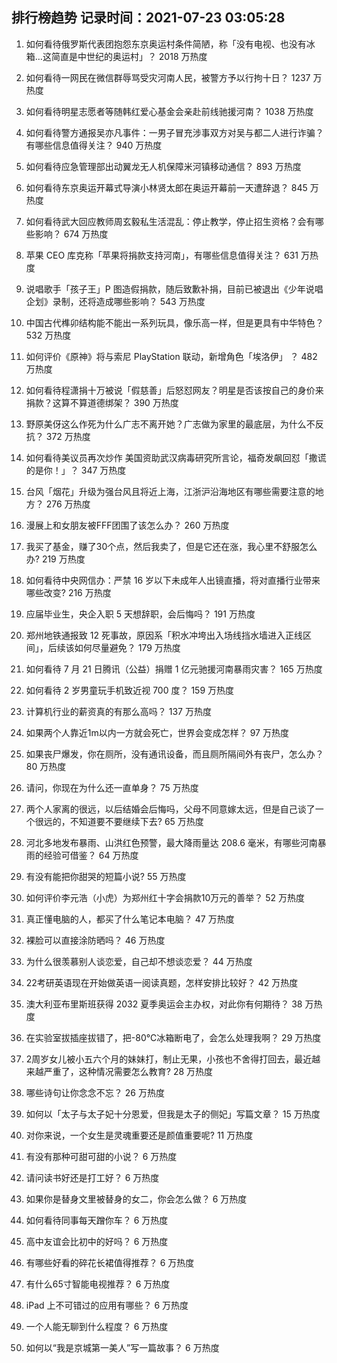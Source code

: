 
## 排行榜趋势 记录时间：2021-07-23 03:05:28
  
  1. 如何看待俄罗斯代表团抱怨东京奥运村条件简陋，称「没有电视、也没有冰箱…这简直是中世纪的奥运村」？ 2018 万热度
    
  2. 如何看待一网民在微信群辱骂受灾河南人民，被警方予以行拘十日？ 1237 万热度
    
  3. 如何看待明星志愿者等随韩红爱心基金会亲赴前线驰援河南？ 1038 万热度
    
  4. 如何看待警方通报吴亦凡事件：一男子冒充涉事双方对吴与都二人进行诈骗？有哪些信息值得关注？ 940 万热度
    
  5. 如何看待应急管理部出动翼龙无人机保障米河镇移动通信？ 893 万热度
    
  6. 如何看待东京奥运开幕式导演小林贤太郎在奥运开幕前一天遭辞退？ 845 万热度
    
  7. 如何看待武大回应教师周玄毅私生活混乱：停止教学，停止招生资格？会有哪些影响？ 674 万热度
    
  8. 苹果 CEO 库克称「苹果将捐款支持河南」，有哪些信息值得关注？ 631 万热度
    
  9. 说唱歌手「孩子王」P 图造假捐款，随后致歉补捐，目前已被退出《少年说唱企划》录制，还将造成哪些影响？ 543 万热度
    
  10. 中国古代榫卯结构能不能出一系列玩具，像乐高一样，但是更具有中华特色？ 532 万热度
    
  11. 如何评价《原神》将与索尼 PlayStation 联动，新增角色「埃洛伊」 ？ 482 万热度
    
  12. 如何看待程潇捐十万被说「假慈善」后怒怼网友？明星是否该按自己的身价来捐款？这算不算道德绑架？ 390 万热度
    
  13. 野原美伢这么作死为什么广志不离开她？广志做为家里的最底层，为什么不反抗？ 372 万热度
    
  14. 如何看待美议员再次炒作 美国资助武汉病毒研究所言论，福奇发飙回怼「撒谎的是你！」？ 347 万热度
    
  15. 台风「烟花」升级为强台风且将近上海，江浙沪沿海地区有哪些需要注意的地方？ 276 万热度
    
  16. 漫展上和女朋友被FFF团围了该怎么办？ 260 万热度
    
  17. 我买了基金，赚了30个点，然后我卖了，但是它还在涨，我心里不舒服怎么办? 219 万热度
    
  18. 如何看待中央网信办：严禁 16 岁以下未成年人出镜直播，将对直播行业带来哪些改变? 216 万热度
    
  19. 应届毕业生，央企入职 5 天想辞职，会后悔吗？ 191 万热度
    
  20. 郑州地铁通报致 12 死事故，原因系「积水冲垮出入场线挡水墙进入正线区间」，后续该如何尽量避免？ 179 万热度
    
  21. 如何看待 7 月 21 日腾讯（公益）捐赠 1 亿元驰援河南暴雨灾害？ 165 万热度
    
  22. 如何看待 2 岁男童玩手机致近视 700 度？ 159 万热度
    
  23. 计算机行业的薪资真的有那么高吗？ 137 万热度
    
  24. 如果两个人靠近1m以内一方就会死亡，世界会变成怎样？ 97 万热度
    
  25. 如果丧尸爆发，你在厕所，没有通讯设备，而且厕所隔间外有丧尸，怎么办？ 80 万热度
    
  26. 请问，你现在为什么还一直单身？ 75 万热度
    
  27. 两个人家离的很远，以后结婚会后悔吗，父母不同意嫁太远，但是自己谈了一个很远的，不知道要不要继续下去? 65 万热度
    
  28. 河北多地发布暴雨、山洪红色预警，最大降雨量达 208.6 毫米，有哪些河南暴雨的经验可借鉴？ 64 万热度
    
  29. 有没有能把你甜哭的短篇小说? 55 万热度
    
  30. 如何评价李元浩（小虎）为郑州红十字会捐款10万元的善举？ 52 万热度
    
  31. 真正懂电脑的人，都买了什么笔记本电脑？ 47 万热度
    
  32. 裸脸可以直接涂防晒吗？ 46 万热度
    
  33. 为什么很羡慕别人谈恋爱，自己却不想谈恋爱？ 44 万热度
    
  34. 22考研英语现在开始做英语一阅读真题，怎样安排比较好？ 42 万热度
    
  35. 澳大利亚布里斯班获得 2032 夏季奥运会主办权，对此你有何期待？ 38 万热度
    
  36. 在实验室拔插座拔错了，把-80℃冰箱断电了，会怎么处理我啊？ 29 万热度
    
  37. 2周岁女儿被小五六个月的妹妹打，制止无果，小孩也不舍得打回去，最近越来越严重了，这种情况需要怎么教育? 28 万热度
    
  38. 哪些诗句让你念念不忘？ 26 万热度
    
  39. 如何以「太子与太子妃十分恩爱，但我是太子的侧妃」写篇文章？ 15 万热度
    
  40. 对你来说，一个女生是灵魂重要还是颜值重要呢? 11 万热度
    
  41. 有没有那种可甜可甜的小说？ 6 万热度
    
  42. 请问读书好还是打工好？ 6 万热度
    
  43. 如果你是替身文里被替身的女二，你会怎么做？ 6 万热度
    
  44. 如何看待同事每天蹭你车？ 6 万热度
    
  45. 高中友谊会比初中的好吗？ 6 万热度
    
  46. 有哪些好看的碎花长裙值得推荐？ 6 万热度
    
  47. 有什么65寸智能电视推荐？ 6 万热度
    
  48. iPad 上不可错过的应用有哪些？ 6 万热度
    
  49. 一个人能无聊到什么程度？ 6 万热度
    
  50. 如何以“我是京城第一美人”写一篇故事？ 6 万热度
    